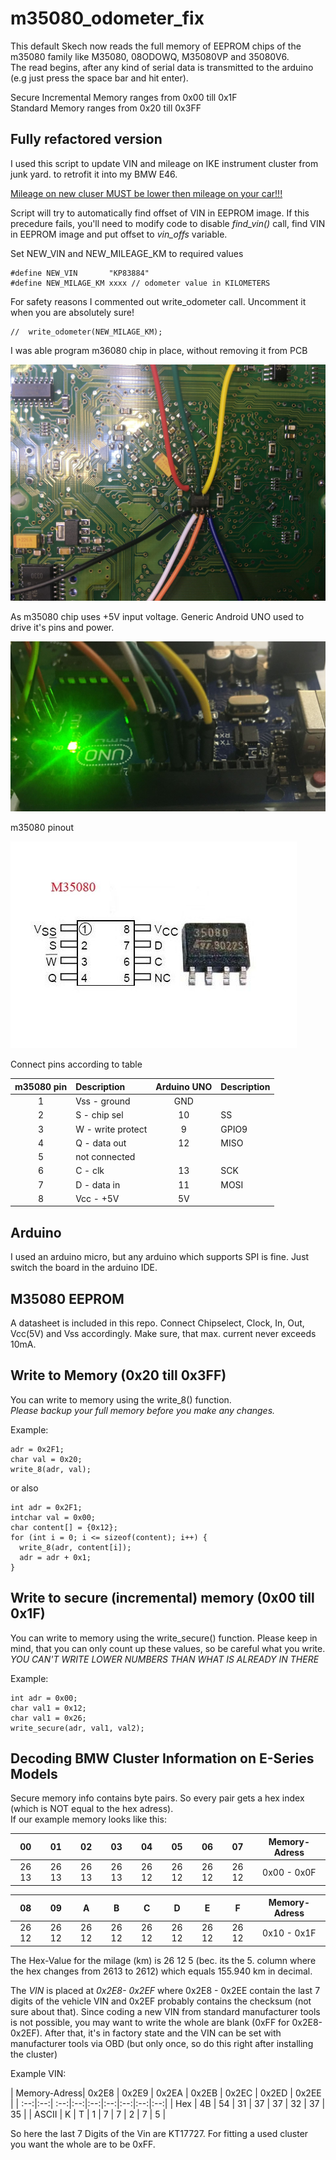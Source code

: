 # m35080_odometer_fix
This default Skech now reads the full memory of EEPROM chips of the m35080 family like M35080, 08ODOWQ, M35080VP and 35080V6. </br> The read begins, after any kind of serial data is transmitted to the arduino (e.g just press the space bar and hit enter).

Secure Incremental Memory ranges from 0x00 till 0x1F</br>
Standard Memory ranges from 0x20 till 0x3FF

## Fully refactored version

I used this script to update VIN and mileage on IKE instrument cluster from junk yard. to retrofit it into my BMW E46.

<u>Mileage on new cluser MUST be lower then mileage on your car!!!</u>

Script will try to automatically find offset of VIN in EEPROM image. If this precedure fails, you'll need to modify code to disable *find_vin()* call, find VIN in EEPROM image and put offset to *vin_offs* variable.

Set NEW_VIN and NEW_MILEAGE_KM to required values

```
#define NEW_VIN       "KP83884"
#define NEW_MILAGE_KM xxxx // odometer value in KILOMETERS
```

For safety reasons I commented out write_odometer call. Uncomment it when you are absolutely sure!

```
//  write_odometer(NEW_MILAGE_KM);
```

I was able program m36080 chip in place, without removing it from PCB

![IKE_6.932.903_3](doc/IKE_6.932.903_3.jpg)

As m35080 chip uses +5V input voltage. Generic Android UNO used to drive it's pins and power.

![IKE_6.932.903_1](doc/IKE_6.932.903_1.jpg)

m35080 pinout

![m35080_chip](doc/m35080_chip.jpg)

Connect pins according to table

| m35080 pin | Description       | Arduino UNO | Description |
| :--------: | :---------------- | :---------: | ----------- |
|     1      | Vss - ground      |     GND     |             |
|     2      | S - chip sel      |     10      | SS          |
|     3      | W - write protect |      9      | GPIO9       |
|     4      | Q - data out      |     12      | MISO        |
|     5      | not connected     |             |             |
|     6      | C - clk           |     13      | SCK         |
|     7      | D - data in       |     11      | MOSI        |
|     8      | Vcc - +5V         |     5V      |             |



## Arduino

I used an arduino micro, but any arduino which supports SPI is fine. Just switch the board in the arduino IDE.

## M35080 EEPROM
A datasheet is included in this repo. Connect Chipselect, Clock, In, Out, Vcc(5V) and Vss accordingly. Make sure, that max. current never exceeds 10mA.

## Write to Memory (0x20 till 0x3FF)
You can write to memory using the write_8() function. </br>
*Please backup your full memory before you make any changes.*

Example:

```
adr = 0x2F1;
char val = 0x20;
write_8(adr, val);
```

or also

```
int adr = 0x2F1;
intchar val = 0x00;
char content[] = {0x12};
for (int i = 0; i <= sizeof(content); i++) {
  write_8(adr, content[i]);
  adr = adr + 0x1;
}
```

## Write to secure (incremental) memory (0x00 till 0x1F)
You can write to memory using the write_secure() function.
Please keep in mind, that you can only count up these values, so be careful what you write.
*YOU CAN'T WRITE LOWER NUMBERS THAN WHAT IS ALREADY IN THERE*

Example:

```
int adr = 0x00;
char val1 = 0x12;
char val1 = 0x26;
write_secure(adr, val1, val2);
```

## Decoding BMW Cluster Information on E-Series Models

Secure memory info contains byte pairs. So every pair gets a hex index (which is NOT equal to the hex adress). </br>
If our example memory looks like this:

| 00  | 01 | 02 | 03 | 04 | 05 | 06 | 07 | Memory-Adress |
| :--:|:--:| :--:|:--:|:--:|:--:|:--:|:--:|:--:|
| 26 13 | 26 13 | 26 13 | 26 13 | 26 12 | 26 12 | 26 12 | 26 12 | 0x00 - 0x0F |

| 08  | 09 | A | B | C | D | E | F | Memory-Adress |
| :--:|:--:| :--:|:--:|:--:|:--:|:--:|:--:|:--:|
| 26 12 | 26 12 | 26 12 | 26 12 | 26 12 | 26 12 | 26 12 | 26 12 | 0x10 - 0x1F |

The Hex-Value for the milage (km) is 26 12 5 (bec. its the 5. column where the hex changes from 2613 to 2612) which equals 155.940 km in decimal.

The *VIN* is placed at *0x2E8- 0x2EF* where 0x2E8 - 0x2EE contain the last 7 digits of the vehicle VIN and 0x2EF probably contains the checksum (not sure about that). Since coding a new VIN from standard manufacturer tools is not possible, you may want to write the whole are blank (0xFF for 0x2E8- 0x2EF). After that, it's in factory state and the VIN can be set with manufacturer tools via OBD (but only once, so do this right after installing the cluster)

Example VIN:

| Memory-Adress| 0x2E8  | 0x2E9 | 0x2EA | 0x2EB | 0x2EC | 0x2ED | 0x2EE |
| :--:|:--:| :--:|:--:|:--:|:--:|:--:|:--:|:--:|
| Hex  | 4B | 54 | 31 | 37 | 37 | 32 | 37 | 35 |
| ASCII  | K | T | 1 | 7 | 7 | 2 | 7 | 5 |

So here the last 7 Digits of the Vin are KT17727. For fitting a used cluster you want the whole are to be 0xFF.
